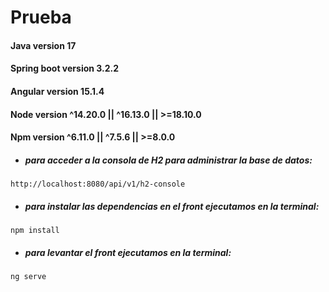 # Prueba

#### Java version 17
#### Spring boot version 3.2.2
#### Angular version 15.1.4
#### Node version  ^14.20.0 || ^16.13.0 || >=18.10.0
#### Npm version ^6.11.0 || ^7.5.6 || >=8.0.0
* ##### para acceder a la consola de H2 para administrar la base de datos:
~~~
http://localhost:8080/api/v1/h2-console
~~~
* ##### para instalar las dependencias en el front ejecutamos en la terminal:
~~~
npm install
~~~
* ##### para levantar el front ejecutamos en la terminal:
~~~
ng serve
~~~